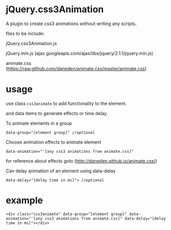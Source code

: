 jQuery.css3Animation
====================

A plugin to create css3 animations without writing any scripts.



files to be include:

jQuery.css3Animation.js

jQuery.min.js (ajax.googleapis.com/ajax/libs/jquery/2.1.1/jquery.min.js)

animate.css (https://raw.github.com/daneden/animate.css/master/animate.css)



usage
=====

use class `css3animate` to add functionality to the element.

and data items to generate effects or time delay.

	
To animate elements in a group

	data-group="[element group]" //optional



Choose animation effects to animate element 

	data-animation="'[any css3 animations from animate.css]" 

for reference about effects goto (http://daneden.github.io/animate.css/)



Can delay animation of an element using data-delay

	data-delay="[delay time in ms]"> //optional



example
=======


	<div class="css3animate" data-group="[element group]" data-animation="'[any css3 animations from animate.css]" data-delay="[delay time in ms]"></div>

